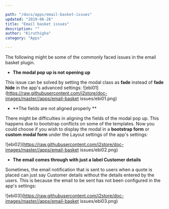 ```yaml
---

path: "/docs/apps/email-basket-issues"
updated: "2019-06-26"
title: "Email basket issues"
description: ""
author: "Kiruthigha"
category: "Apps"

---
```



The following might be some of the commonly faced issues in the email basket plugin.

* **The modal pop up is not opening up**

This issue can be solved by setting the modal class as **fade** instead of **fade hide**  in the app's advanced settings:
![ebi01](https://raw.githubusercontent.com/j2store/doc-images/master//apps/email-basket issues/ebi01.png)


* **The fields are not aligned properly  **


There might be difficulties in aligning the fields of the modal pop up. This happens due to bootstrap conflicts on some of the templates. Now you could choose if you wish to display the modal in a **bootstrap form** or **custom modal form** under the Layout settings of the app's settings:

![ebi02](https://raw.githubusercontent.com/j2store/doc-images/master//apps/email-basket issues/ebi02.png)

* **The email comes through with just a label Customer details**


Sometimes, the email notification that is sent to users when a quote is placed can just say Customer details without the details entered by the users. This is because the email to be sent has not been configured in the app's settings:


![ebi03](https://raw.githubusercontent.com/j2store/doc-images/master//apps/email-basket issues/ebi03.png)
